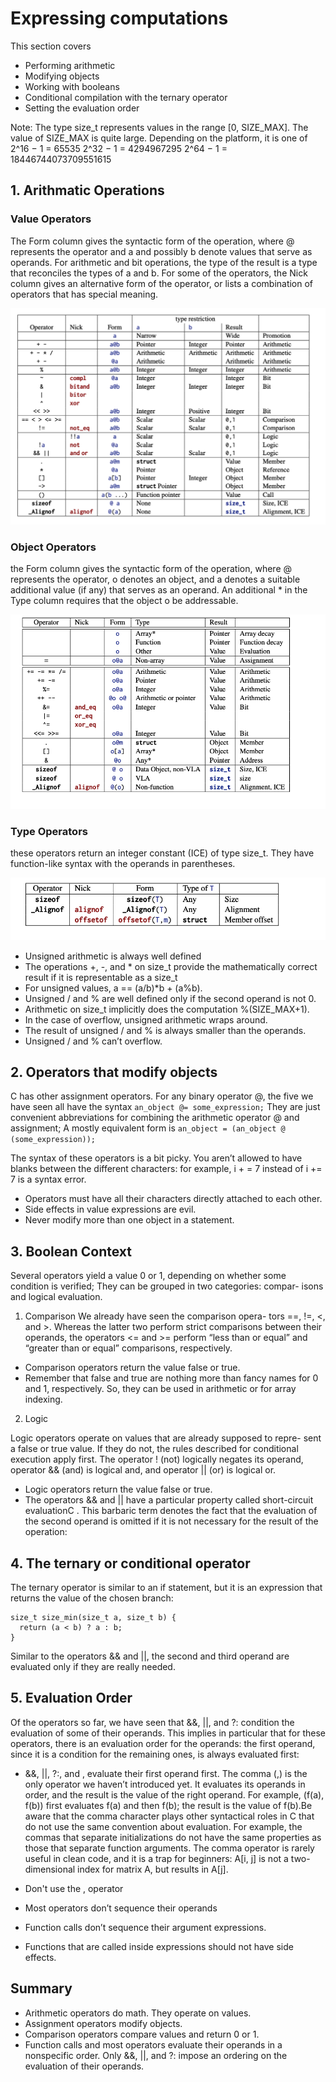 # Expressing computations

This section covers
- Performing arithmetic
- Modifying objects
- Working with booleans
- Conditional compilation with the ternary operator
- Setting the evaluation order

Note: The type size_t represents values in the range [0, SIZE_MAX].
The value of SIZE_MAX is quite large. Depending on the platform, it is one of
2^16 − 1 = 65535
2^32 − 1 = 4294967295
2^64 − 1 = 18446744073709551615

## 1. Arithmatic Operations
### Value Operators
The Form column gives the syntactic form of the operation, where @ represents the operator and a and possibly b denote values that serve as operands. For arithmetic and bit operations, the type of the result is a type that reconciles the types of a and b. For some of the operators, the Nick column gives an alternative form of the operator, or lists a combination of operators that has special meaning.

![Value Operators C-Lang](../helpers/files/images/value_operators_table.png)

### Object Operators
the Form column gives the syntactic form of the operation, where @ represents the operator, o denotes an object, and a denotes a suitable additional value (if any) that serves as an operand. An additional * in the Type column requires that the object o be addressable.

![Object Operators C-Lang](../helpers/files/images/object_operators_table.png)

### Type Operators
these operators return an integer constant (ICE) of type size_t. They have function-like syntax with the operands in parentheses.

![Type Operators C-Lang](../helpers/files/images/type_operators_table.png)

- Unsigned arithmetic is always well defined
- The operations +, -, and * on size_t provide the mathematically correct result if it is representable as a size_t
- For unsigned values, a == (a/b)*b + (a%b).
- Unsigned / and % are well defined only if the second operand is not 0.
- Arithmetic on size_t implicitly does the computation %(SIZE_MAX+1).
- In the case of overflow, unsigned arithmetic wraps around.
- The result of unsigned / and % is always smaller than the operands.
- Unsigned / and % can’t overflow.


## 2. Operators that modify objects

C has other assignment operators. For any binary operator @, the five we have seen all have the syntax
`an_object @= some_expression;`
They are just convenient abbreviations for combining the arithmetic operator @ and
assignment; A mostly equivalent form is
`an_object = (an_object @ (some_expression));`

The syntax of these operators is a bit picky. You aren’t allowed to have blanks between the different characters: for example, i + = 7 instead of i += 7 is a syntax error.

- Operators must have all their characters directly attached to each other.
- Side effects in value expressions are evil.
- Never modify more than one object in a statement.


## 3. Boolean Context

Several operators yield a value 0 or 1, depending on whether some condition is verified;
They can be grouped in two categories: compar- isons and logical evaluation.

1. Comparison
We already have seen the comparison opera- tors ==, !=, <, and >. Whereas the latter two perform strict comparisons between their operands, the operators <= and >= perform “less than or equal” and “greater than or equal” comparisons, respectively.

- Comparison operators return the value false or true.
- Remember that false and true are nothing more than fancy names for 0 and 1, respectively. So, they can be used in arithmetic or for array indexing.

2. Logic

Logic operators operate on values that are already supposed to repre- sent a false or true value. If they do not, the rules described for conditional execution apply first.
The operator ! (not) logically negates its operand, operator && (and) is logical and, and operator || (or) is logical or.

- Logic operators return the value false or true.
- The operators && and || have a particular property called short-circuit evaluationC . This barbaric term denotes the fact that the evaluation of the second operand is omitted if it is not necessary for the result of the operation:

## 4. The ternary or conditional operator

The ternary operator is similar to an if statement, but it is an expression that returns the value of the chosen branch:
```
size_t size_min(size_t a, size_t b) {
  return (a < b) ? a : b;
}
```
Similar to the operators && and ||, the second and third operand are evaluated only if they are really needed.

## 5. Evaluation Order

Of the operators so far, we have seen that &&, ||, and ?: condition the evaluation of some of their operands. This implies in particular that for these operators, there is an evaluation order for the operands: the first operand, since it is a condition for the remaining ones, is always evaluated first:
- &&, ||, ?:, and , evaluate their first operand first.
The comma (,) is the only operator we haven’t introduced yet. It evaluates its operands in order, and the result is the value of the right operand. For example, (f(a), f(b)) first evaluates f(a) and then f(b); the result is the value of f(b).Be aware that the comma character plays other syntactical roles in C that do not use the same convention about evaluation. For example, the commas that separate initializations do not have the same properties as those that separate function arguments.
The comma operator is rarely useful in clean code, and it is a trap for beginners: A[i, j] is not a two-dimensional index for matrix A, but results in A[j].
- Don't use the , operator

- Most operators don’t sequence their operands
- Function calls don’t sequence their argument expressions.
- Functions that are called inside expressions should not have side effects.

## Summary
- Arithmetic operators do math. They operate on values.
- Assignment operators modify objects.
- Comparison operators compare values and return 0 or 1.
- Function calls and most operators evaluate their operands in a nonspecific order.
Only &&, ||, and ?: impose an ordering on the evaluation of their operands.
